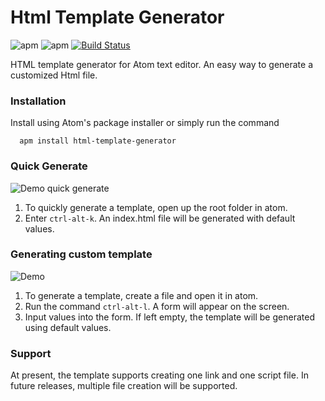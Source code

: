# Html Template Generator

![apm](https://img.shields.io/apm/v/html-template-generator.svg)
![apm](https://img.shields.io/apm/dm/html-template-generator.svg)
[![Build Status](https://travis-ci.org/sahiljain112/html-template-generator.svg?branch=master)](https://travis-ci.org/sahiljain112/html-template-generator)

HTML template generator for Atom text editor. An easy way to generate a customized Html file.

### Installation

Install using Atom's package installer or simply run the command
```
  apm install html-template-generator
```
### Quick Generate
![Demo quick generate](https://github.com/sahiljain112/html-template-generator/raw/master/gifs/quick.png)

1. To quickly generate a template, open up the root folder in atom.
2. Enter `ctrl-alt-k`. An index.html file will be generated with default values.

### Generating custom template

![Demo](https://github.com/sahiljain112/html-template-generator/raw/master/gifs/demo.png)

1. To generate a template, create a file and open it in atom.
2. Run the command `ctrl-alt-l`. A form will appear on the screen.
3. Input values into the form. If left empty, the template will be generated using default values.

### Support

At present, the template supports creating one link and one script file. In future releases, multiple file creation will be supported.

